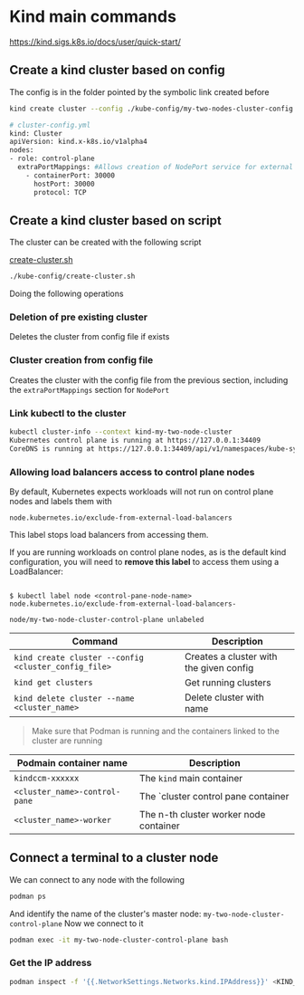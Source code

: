 # Kind main commands

https://kind.sigs.k8s.io/docs/user/quick-start/

## Create a kind cluster based on config

The config is in the folder pointed by the symbolic link created before

```bash
kind create cluster --config ./kube-config/my-two-nodes-cluster-config.yaml
```

```bash
# cluster-config.yml
kind: Cluster
apiVersion: kind.x-k8s.io/v1alpha4
nodes:
- role: control-plane
  extraPortMappings: #Allows creation of NodePort service for external access
    - containerPort: 30000
      hostPort: 30000
      protocol: TCP
```

## Create a kind cluster based on script

The cluster can be created with the following script

[create-cluster.sh](config%2Fcreate-cluster.sh)

```bash
./kube-config/create-cluster.sh
```

Doing the following operations

### Deletion of pre existing cluster

Deletes the cluster from config file if exists

### Cluster creation from config file

Creates the cluster with the config file from the previous section,
including the `extraPortMappings` section for `NodePort`


### Link kubectl to the cluster

```bash
kubectl cluster-info --context kind-my-two-node-cluster
Kubernetes control plane is running at https://127.0.0.1:34409
CoreDNS is running at https://127.0.0.1:34409/api/v1/namespaces/kube-system/services/kube-dns:dns/proxy
```

### Allowing load balancers access to control plane nodes
By default, Kubernetes expects workloads will not run on control plane nodes and labels them with

`node.kubernetes.io/exclude-from-external-load-balancers`

This label stops load balancers from accessing them.

If you are running workloads on control plane nodes, as is the default kind configuration, you will need to **remove this label** to access them using a LoadBalancer:

```shell

$ kubectl label node <control-pane-node-name> node.kubernetes.io/exclude-from-external-load-balancers-

node/my-two-node-cluster-control-plane unlabeled
```

| Command                                              | Description                             |
|------------------------------------------------------|-----------------------------------------|
| `kind create cluster --config <cluster_config_file>` | Creates a cluster with the given config |
| `kind get clusters`                                  | Get running clusters                    |
| `kind delete cluster --name <cluster_name>`          | Delete cluster with name                |

> Make sure that Podman is running and the containers linked to the cluster are running


| Podmain container name        | Description                            |
|-------------------------------|----------------------------------------|
| `kindccm-xxxxxx`              | The `kind` main container              |
| `<cluster_name>-control-pane` | The `cluster control pane container    |
| `<cluster_name>-worker`       | The n-th cluster worker node container |


## Connect a terminal to a cluster node

We can connect to any node with the following

```bash
podman ps
```

And identify the name of the cluster's master node: `my-two-node-cluster-control-plane`
Now we connect to it

```bash
podman exec -it my-two-node-cluster-control-plane bash
```

### Get the IP address

```bash
podman inspect -f '{{.NetworkSettings.Networks.kind.IPAddress}}' <KIND_NODE_CONTAINER_NAME>
```




